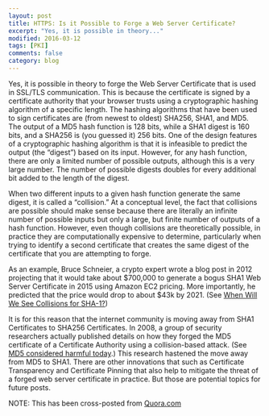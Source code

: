```yaml
---
layout: post
title: HTTPS: Is it Possible to Forge a Web Server Certificate?
excerpt: "Yes, it is possible in theory..."
modified: 2016-03-12
tags: [PKI]
comments: false
category: blog
---
```


Yes, it is possible in theory to forge the Web Server Certificate that is used in SSL/TLS communication. This is because the certificate is signed by a certificate authority that your browser trusts using a cryptographic hashing algorithm of a specific length. The hashing algorithms that have been used to sign certificates are (from newest to oldest) SHA256, SHA1, and MD5. The output of a MD5 hash function is 128 bits, while a SHA1 digest is 160 bits, and a SHA256 is (you guessed it) 256 bits. One of the design features of a cryptographic hashing algorithm is that it is infeasible to predict the output (the “digest”) based on its input. However, for any hash function, there are only a limited number of possible outputs, although this is a very large number. The number of possible digests doubles for every additional bit added to the length of the digest.

When two different inputs to a given hash function generate the same digest, it is called a “collision.” At a conceptual level, the fact that collisions are possible should make sense because there are literally an infinite number of possible inputs but only a large, but finite number of outputs of a hash function. However, even though collisions are theoretically possible, in practice they are computationally expensive to determine, particularly when trying to identify a second certificate that creates the same digest of the certificate that you are attempting to forge.

As an example, Bruce Schneier, a crypto expert wrote a blog post in 2012 projecting that it would take about $700,000 to generate a bogus SHA1 Web Server Certificate in 2015 using Amazon EC2 pricing. More importantly, he predicted that the price would drop to about $43k by 2021. (See <a href="https://www.schneier.com/blog/archives/2012/10/when_will_we_se.html" target="_blank" rel="noreferrer noopener">When Will We See Collisions for SHA-1?</a>)

It is for this reason that the internet community is moving away from SHA1 Certificates to SHA256 Certificates. In 2008, a group of security researchers actually published details on how they forged the MD5 certificate of a Certificate Authority using a collision-based attack. (See <a href="http://www.win.tue.nl/hashclash/rogue-ca/" target="_blank" rel="noreferrer noopener">MD5 considered harmful today</a>.)  This research hastened the move away from MD5 to SHA1.
There are other innovations that such as Certificate Transparency and Certificate Pinning that also help to mitigate the threat of a forged web server certificate in practice. But those are potential topics for future posts.

NOTE: This has been cross-posted from <a href="https://www.quora.com/HTTPS/Is-it-possible-in-theory-practice-to-forge-an-SSL-certificate/answer/Kenneth-G-Hartman" target="_blank" rel="noreferrer noopener">Quora.com</a>
